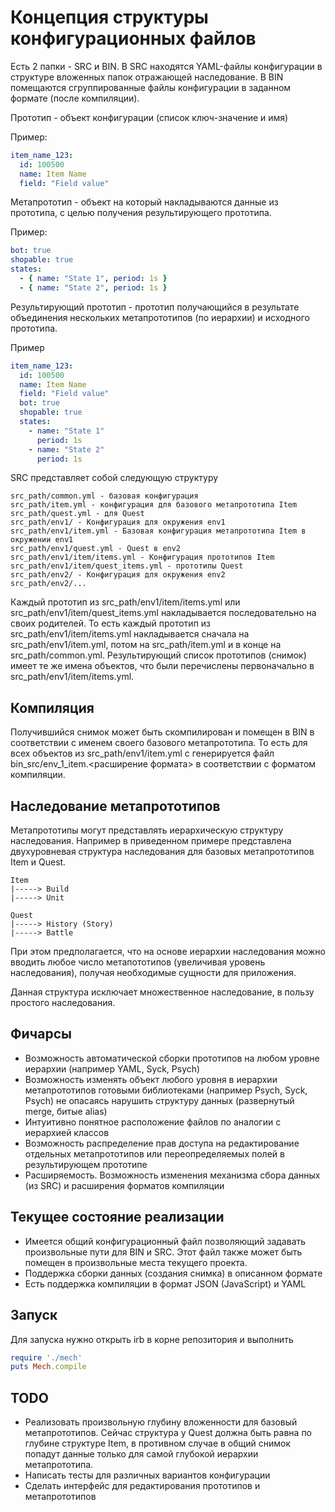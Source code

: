 Концепция структуры конфигурационных файлов
====

Есть 2 папки - SRC и BIN. В SRC находятся YAML-файлы конфигурации в структуре вложенных папок отражающей наследование. В BIN помещаются сгруппированные файлы конфигурации в заданном формате (после компиляции).

Прототип - объект конфигурации (список ключ-значение и имя)

Пример:

```yaml
item_name_123:
  id: 100500
  name: Item Name
  field: "Field value"
```

Метапрототип - объект на который накладываются данные из прототипа, с целью получения результирующего прототипа.

Пример:

```yaml
bot: true
shopable: true
states:
  - { name: "State 1", period: 1s }
  - { name: "State 2", period: 1s }
```

Результирующий прототип - прототип получающийся в результате объединения нескольких метапрототипов (по иерархии) и исходного прототипа.

Пример

```yaml
item_name_123:
  id: 100500
  name: Item Name
  field: "Field value"
  bot: true
  shopable: true
  states:
    - name: "State 1"
      period: 1s
    - name: "State 2"
      period: 1s
```

SRC представляет собой следующую структуру

```
src_path/common.yml - базовая конфигурация 
src_path/item.yml - конфигурация для базового метапрототипа Item
src_path/quest.yml - для Quest 
src_path/env1/ - Конфигурация для окружения env1
src_path/env1/item.yml - Базовая конфигурация метапрототипа Item в окружении env1
src_path/env1/quest.yml - Quest в env2
src_path/env1/item/items.yml - Конфигурация прототипов Item
src_path/env1/item/quest_items.yml - прототипы Quest
src_path/env2/ - Конфигурация для окружения env2
src_path/env2/...
```

Каждый прототип из src_path/env1/item/items.yml или src_path/env1/item/quest_items.yml накладывается последовательно на своих родителей. То есть каждый прототип из src_path/env1/item/items.yml накладывается сначала на src_path/env1/item.yml, потом на src_path/item.yml и в конце на src_path/common.yml. Результирующий список прототипов (снимок) имеет те же имена объектов, что были перечислены первоначально в src_path/env1/item/items.yml.

Компиляция
-----

Получившийся снимок может быть скомпилирован и помещен в BIN в соответствии с именем своего базового метапрототипа. То есть для всех объектов из src_path/env1/item.yml с генерируется файл bin_src/env_1_item.<расширение формата> в соответствии с форматом компиляции.

Наследование метапрототипов
-----

Метапрототипы могут представлять иерархическую структуру наследования. Например в приведенном примере представлена двухуровневая структура наследования для базовых метапрототипов Item и Quest.

```
Item
|-----> Build
|-----> Unit

Quest
|-----> History (Story)
|-----> Battle
```

При этом предполагается, что на основе иерархии наследования можно вводить любое число метапототипов (увеличивая уровень наследования), получая необходимые сущности для приложения.

Данная структура исключает множественное наследование, в пользу простого наследования.

Фичарсы
-----

+ Возможность автоматической сборки прототипов на любом уровне иерархии (например YAML, Syck, Psych)
+ Возможность изменять объект любого уровня в иерархии метапрототипов готовыми библиотеками (например Psych, Syck, Psych) не опасаясь нарушить структуру данных (развернутый merge, битые alias)
+ Интуитивно понятное расположение файлов по аналогии с иерархией классов
+ Возможность распределение прав доступа на редактирование отдельных метапрототипов или переопределяемых полей в результирующем прототипе
+ Расширяемость. Возможность изменения механизма сбора данных (из SRC) и расширения форматов компиляции

Текущее состояние реализации
-----

* Имеется общий конфигурационный файл позволяющий задавать произвольные пути для BIN и SRC. Этот файл также может быть помещен в произвольные места текущего проекта.
* Поддержка сборки данных (создания снимка) в описанном формате
* Есть поддержка компиляции в формат JSON (JavaScript) и YAML

Запуск
-----

Для запуска нужно открыть irb в корне репозитория и выполнить

```ruby
require './mech'
puts Mech.compile
```

TODO
-----

* Реализовать произвольную глубину вложенности для базовый метапрототипов. Сейчас структура у Quest должна быть равна по глубине структуре Item, в противном случае в общий снимок попадут данные только для самой глубокой иерархии метапрототипа.
* Написать тесты для различных вариантов конфигурации
* Сделать интерфейс для редактирования прототипов и метапрототипов
